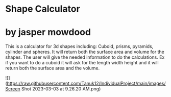 # Shape Calculator
# by jasper mowdood
This is a calculator for 3d shapes including: Cuboid, prisms, pyramids, cylinder and spheres. It will return both the surface area and volume for the shapes. The user will give the needed information to do the calculations. Ex if you want to do a cuboid it will ask for the length width height and it will return both the surface area and the volume.


![](https://raw.githubusercontent.com/Tanuk12/IndividualProject/main/images/Screen Shot 2023-03-03 at 9.26.20 AM.png)
